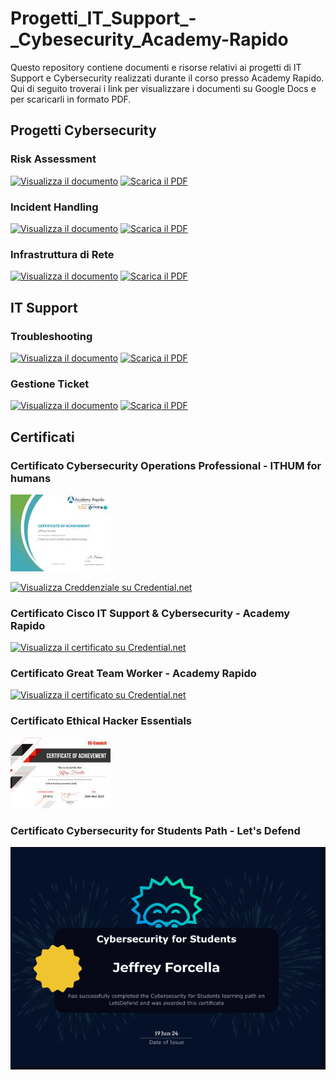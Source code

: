 # Progetti_IT_Support_-_Cybesecurity_Academy-Rapido

Questo repository contiene documenti e risorse relativi ai progetti di IT Support e Cybersecurity realizzati durante il corso presso Academy Rapido. Qui di seguito troverai i link per visualizzare i documenti su Google Docs e per scaricarli in formato PDF.

## Progetti Cybersecurity
### Risk Assessment
[![Visualizza il documento](https://img.shields.io/badge/Visualizza%20il%20documento-blue?style=flat-square)](https://docs.google.com/document/d/1ORkj7T1Tc9shdNFpS_kKGH9CEf-nfQVJnNYZ8DYJHGo/edit?usp=sharing)
[![Scarica il PDF](https://img.shields.io/badge/Scarica%20il%20PDF-red?style=flat-square)](https://docs.google.com/document/d/1ORkj7T1Tc9shdNFpS_kKGH9CEf-nfQVJnNYZ8DYJHGo/export?format=pdf)

### Incident Handling
[![Visualizza il documento](https://img.shields.io/badge/Visualizza%20il%20documento-blue?style=flat-square)](https://docs.google.com/document/d/1n7zi6aGeEuR35FbRuFjcMvj6jMgFy0-H/edit?usp=sharing&ouid=111279600520310887389&rtpof=true&sd=true)
[![Scarica il PDF](https://img.shields.io/badge/Scarica%20il%20PDF-red?style=flat-square)](https://docs.google.com/document/d/1n7zi6aGeEuR35FbRuFjcMvj6jMgFy0-H/export?format=pdf)

### Infrastruttura di Rete
[![Visualizza il documento](https://img.shields.io/badge/Visualizza%20il%20documento-blue?style=flat-square)](https://docs.google.com/document/d/1-HPeXYh-hAEBL4x16XBTrq3w74_pTL8P6YUz3nR9PKM/edit?usp=sharing)
[![Scarica il PDF](https://img.shields.io/badge/Scarica%20il%20PDF-red?style=flat-square)](https://docs.google.com/document/d/1-HPeXYh-hAEBL4x16XBTrq3w74_pTL8P6YUz3nR9PKM/export?format=pdf)

## IT Support
### Troubleshooting
[![Visualizza il documento](https://img.shields.io/badge/Visualizza%20il%20documento-blue?style=flat-square)](https://docs.google.com/document/d/1PdZTtaSCpbisS4xU1MiRXijcHvnF-_0rXOmW8oxecDw/edit?usp=sharing)
[![Scarica il PDF](https://img.shields.io/badge/Scarica%20il%20PDF-red?style=flat-square)](https://docs.google.com/document/d/1PdZTtaSCpbisS4xU1MiRXijcHvnF-_0rXOmW8oxecDw/export?format=pdf)

### Gestione Ticket
[![Visualizza il documento](https://img.shields.io/badge/Visualizza%20il%20documento-blue?style=flat-square)](https://docs.google.com/document/d/1fmMrwOYCtUdjCRd42Ro7bQpL3BvceuBqJUcm1ieCahI/edit?usp=sharing)
[![Scarica il PDF](https://img.shields.io/badge/Scarica%20il%20PDF-red?style=flat-square)](https://docs.google.com/document/d/1fmMrwOYCtUdjCRd42Ro7bQpL3BvceuBqJUcm1ieCahI/export?format=pdf)

## Certificati

### Certificato Cybersecurity Operations Professional - ITHUM for humans
![Certificato Cybersecurity Operations Professional](https://github.com/Jeffrey2211/Progetti_IT_Support_-_Cybesecurity_Academy-Rapido/raw/main/Certificato_cybersecurity_operations_professional.png)

[![Visualizza Creddenziale su Credential.net](https://img.shields.io/badge/Visualizza%20il%20certificato-Blue?style=flat-square&logo=appveyor)](https://www.credential.net/0e76ca68-f5b1-4bb0-86e5-c306ea82a486)

### Certificato Cisco IT Support & Cybersecurity - Academy Rapido
[![Visualizza il certificato su Credential.net](https://img.shields.io/badge/Visualizza%20il%20certificato-blue?style=flat-square)](https://www.credential.net/a622a31b-3d5a-48c5-8c5f-2f8c9333b36d)

### Certificato Great Team Worker - Academy Rapido
[![Visualizza il certificato su Credential.net](https://img.shields.io/badge/Visualizza%20il%20certificato-blue?style=flat-square)](https://www.credential.net/5c3afbb5-5ce3-4af4-978a-fc1d3ceee9cf)


### Certificato Ethical Hacker Essentials
![Certificato Ethical Hacker Essentials](https://github.com/Jeffrey2211/Progetti_IT_Support_-_Cybesecurity_Academy-Rapido/raw/main/Ethical_hacker_essentials.png)

### Certificato Cybersecurity for Students Path - Let's Defend
![Certificato Let's Defend Cybersecurity for Students Path](https://github.com/Jeffrey2211/Progetti_IT_Support_-_Cybesecurity_Academy-Rapido/raw/main/Certificato_letsdefender_cybersecurity_for_students_path.PNG)

